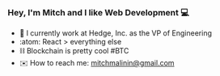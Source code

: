 ### Hey, I'm Mitch and I like Web Development :computer:

- 🦔  I currently work at Hedge, Inc. as the VP of Engineering 
- :atom:   React > everything else
- :chains: Blockchain is pretty cool #BTC
- :envelope:   How to reach me: mitchmalinin@gmail.com

